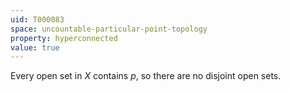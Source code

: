 ```yaml
---
uid: T000083
space: uncountable-particular-point-topology
property: hyperconnected
value: true
---
```

Every open set in $X$ contains $p$, so there are no disjoint open sets.

